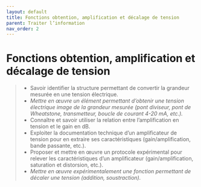 ```yaml
---
layout: default
title: Fonctions obtention, amplification et décalage de tension
parent: Traiter l’information
nav_order: 2
---
```



# Fonctions obtention, amplification et décalage de tension

> - Savoir identifier la structure permettant de convertir la grandeur mesurée en une tension électrique.
> - *Mettre en œuvre un élément permettant d’obtenir une tension électrique image de la grandeur mesurée (pont diviseur, pont de Wheatstone, transmetteur, boucle de courant 4-20 mA, etc.).*
> - Connaître et savoir utiliser la relation entre l’amplification en tension et le gain en dB.
> - Exploiter la documentation technique d’un amplificateur de tension pour en extraire ses caractéristiques (gain/amplification, bande passante, etc.).
> - Proposer et mettre en œuvre un protocole expérimental pour relever les caractéristiques d’un amplificateur (gain/amplification, saturation et distorsion, etc.).
> - *Mettre en œuvre expérimentalement une fonction permettant de décaler une tension (addition, soustraction).*

